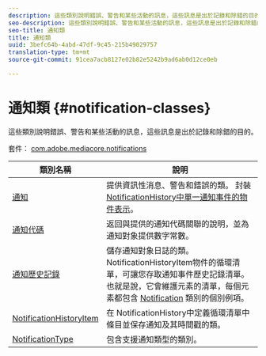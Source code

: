 ```yaml
---
description: 這些類別說明錯誤、警告和某些活動的訊息，這些訊息是出於記錄和除錯的目的。
seo-description: 這些類別說明錯誤、警告和某些活動的訊息，這些訊息是出於記錄和除錯的目的。
seo-title: 通知類
title: 通知類
uuid: 3befc64b-4abd-47df-9c45-215b49029757
translation-type: tm+mt
source-git-commit: 91cea7acb8127e02b82e5242b9ad6ab0d12ce0eb

---
```



# 通知類 {#notification-classes}

這些類別說明錯誤、警告和某些活動的訊息，這些訊息是出於記錄和除錯的目的。

套件： [com.adobe.mediacore.notifications](https://help.adobe.com/en_US/primetime/api/psdk/asdoc-dhls_1.4/com/adobe/mediacore/notifications/package-detail.html)

| 類別名稱 | 說明 |
|---|---|
| [通知](https://help.adobe.com/en_US/primetime/api/psdk/asdoc-dhls_1.4/com/adobe/mediacore/notifications/Notification.html) | 提供資訊性消息、警告和錯誤的類。 封裝 [NotificationHistory中單一通知事件的物件表示](https://help.adobe.com/en_US/primetime/api/psdk/asdoc-dhls_1.4/com/adobe/mediacore/notifications/NotificationHistory.html)。 |
| [通知代碼](https://help.adobe.com/en_US/primetime/api/psdk/asdoc-dhls_1.4/com/adobe/mediacore/notifications/NotificationCode.html) | 返回與提供的通知代碼關聯的說明，並為通知對象提供數字常數。 |
| [通知歷史記錄](https://help.adobe.com/en_US/primetime/api/psdk/asdoc-dhls_1.4/com/adobe/mediacore/notifications/NotificationHistory.html) | 儲存通知對象日誌的類。 NotificationHistoryItem物件的循環清 [](https://help.adobe.com/en_US/primetime/api/psdk/asdoc-dhls_1.4/com/adobe/mediacore/notifications/NotificationHistoryItem.html) 單，可讓您存取通知事件歷史記錄清單。 也就是說，它會維護元素的清單，每個元素都包含 [Notification](https://help.adobe.com/en_US/primetime/api/psdk/asdoc-dhls_1.4/com/adobe/mediacore/notifications/Notification.html) 類別的個別例項。 |
| [NotificationHistoryItem](https://help.adobe.com/en_US/primetime/api/psdk/asdoc-dhls_1.4/com/adobe/mediacore/notifications/NotificationHistoryItem.html) | 在 [](https://help.adobe.com/en_US/primetime/api/psdk/asdoc-dhls_1.4/com/adobe/mediacore/notifications/NotificationHistory.html) NotificationHistory中定義循環清單中條目並保存通知及其時間戳的類。 |
| [NotificationType](https://help.adobe.com/en_US/primetime/api/psdk/asdoc-dhls_1.4/com/adobe/mediacore/notifications/NotificationType.html) | 包含支援通知類型的類別。 |

